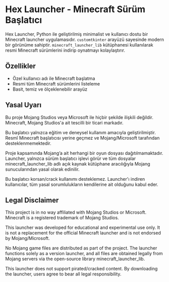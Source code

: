 # Hex Launcher - Minecraft Sürüm Başlatıcı

Hex Launcher, Python ile geliştirilmiş minimalist ve kullanıcı dostu bir Minecraft launcher uygulamasıdır. `customtkinter` arayüzü sayesinde modern bir görünüme sahiptir. `minecraft_launcher_lib` kütüphanesi kullanılarak resmi Minecraft sürümlerini indirip oynatmayı kolaylaştırır.

## Özellikler
- Özel kullanıcı adı ile Minecraft başlatma
- Resmi tüm Minecraft sürümlerini listeleme
- Basit, temiz ve ölçeklenebilir arayüz

## Yasal Uyarı

Bu proje Mojang Studios veya Microsoft ile hiçbir şekilde ilişkili değildir.
Minecraft, Mojang Studios'a ait tescilli bir ticari markadır.

Bu başlatıcı yalnızca eğitim ve deneysel kullanım amacıyla geliştirilmiştir.
Resmî Minecraft başlatıcısı yerine geçmez ve Mojang/Microsoft tarafından desteklenmemektedir.

Proje kapsamında Mojang’a ait herhangi bir oyun dosyası dağıtılmamaktadır.
Launcher, yalnızca sürüm başlatıcı işlevi görür ve tüm dosyalar minecraft_launcher_lib adlı açık kaynak kütüphane aracılığıyla Mojang sunucularından yasal olarak edinilir.

Bu başlatıcı korsan/crack kullanımı desteklemez.
Launcher'ı indiren kullanıcılar, tüm yasal sorumlulukların kendilerine ait olduğunu kabul eder.

## Legal Disclaimer

This project is in no way affiliated with Mojang Studios or Microsoft.
Minecraft is a registered trademark of Mojang Studios.

This launcher was developed for educational and experimental use only.
It is not a replacement for the official Minecraft launcher and is not endorsed by Mojang/Microsoft.

No Mojang game files are distributed as part of the project.
The launcher functions solely as a version launcher, and all files are obtained legally from Mojang servers via the open-source library minecraft_launcher_lib.

This launcher does not support pirated/cracked content.
By downloading the launcher, users agree to bear all legal responsibility.


